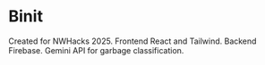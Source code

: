 # Binit

Created for NWHacks 2025. Frontend React and Tailwind. Backend Firebase. Gemini API for garbage classification.
